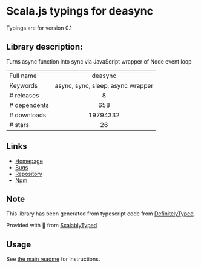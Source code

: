 
# Scala.js typings for deasync

Typings are for version 0.1

## Library description:
Turns async function into sync via JavaScript wrapper of Node event loop

|                    |                 |
| ------------------ | :-------------: |
| Full name          | deasync |
| Keywords           | async, sync, sleep, async wrapper |
| # releases         | 8 |
| # dependents       | 658 |
| # downloads        | 19794332 |
| # stars            | 26 |

## Links
- [Homepage](https://github.com/abbr/deasync)
- [Bugs](https://github.com/abbr/deasync/issues)
- [Repository](https://github.com/abbr/deasync)
- [Npm](https://www.npmjs.com/package/deasync)
    


## Note
This library has been generated from typescript code from [DefinitelyTyped](https://definitelytyped.org).

Provided with :purple_heart: from [ScalablyTyped](https://github.com/oyvindberg/ScalablyTyped)

## Usage
See [the main readme](../../readme.md) for instructions.


